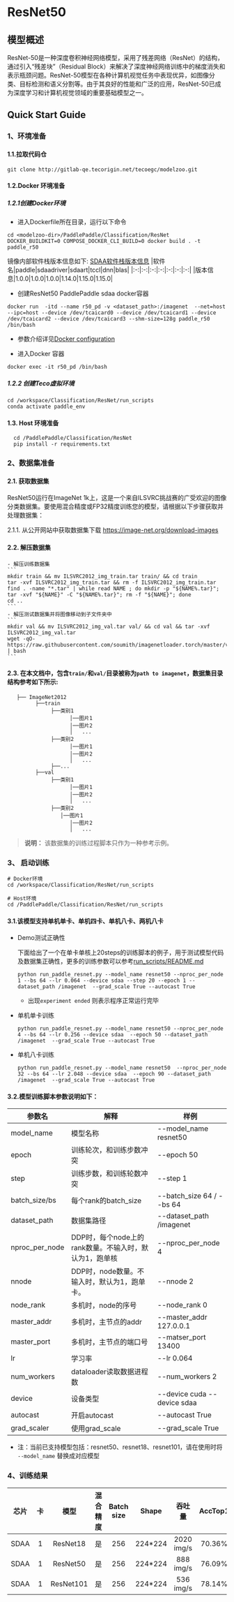 # ResNet50



## 模型概述
ResNet-50是一种深度卷积神经网络模型，采用了残差网络（ResNet）的结构，通过引入“残差块”（Residual Block）来解决了深度神经网络训练中的梯度消失和表示瓶颈问题。ResNet-50模型在各种计算机视觉任务中表现优异，如图像分类、目标检测和语义分割等。由于其良好的性能和广泛的应用，ResNet-50已成为深度学习和计算机视觉领域的重要基础模型之一。


## Quick Start Guide

### 1、环境准备

#### 1.1.拉取代码仓

```
git clone http://gitlab-qe.tecorigin.net/tecoegc/modelzoo.git
```

#### 1.2.Docker 环境准备 
##### 1.2.1创建Docker环境
- 进入Dockerfile所在目录，运行以下命令
```
cd <modelzoo-dir>/PaddlePaddle/Classification/ResNet
DOCKER_BUILDKIT=0 COMPOSE_DOCKER_CLI_BUILD=0 docker build . -t paddle_r50
```
镜像内部软件栈版本信息如下:
[SDAA软件栈版本信息](../../../.dependencies.json)
|软件名|paddle|sdaadriver|sdaart|tccl|dnn|blas|
|:-:|:-:|:-:|:-:|:-:|:-:|:-:|
|版本信息|1.0.0|1.0.0|1.0.0|1.14.0|1.15.0|1.15.0|

- 创建ResNet50 PaddlePaddle sdaa docker容器

```
docker run  -itd --name r50_pd -v <dataset_path>:/imagenet  --net=host --ipc=host --device /dev/tcaicard0 --device /dev/tcaicard1 --device /dev/tcaicard2 --device /dev/tcaicard3 --shm-size=128g paddle_r50 /bin/bash
```

- 参数介绍详见[Docker configuration](./docs/Docker_configuration.md)

- 进入Docker 容器
```
docker exec -it r50_pd /bin/bash
```
##### 1.2.2 创建Teco虚拟环境
```
cd /workspace/Classification/ResNet/run_scripts
conda activate paddle_env
```

#### 1.3. Host 环境准备
```
  cd /PaddlePaddle/Classification/ResNet
  pip install -r requirements.txt
```

### 2、数据集准备
#### 2.1. 获取数据集

ResNet50运行在ImageNet 1k上，这是一个来自ILSVRC挑战赛的广受欢迎的图像分类数据集。要使用混合精度或FP32精度训练您的模型，请根据以下步骤获取并处理数据集：

2.1.1. 从公开网站中获取数据集下载
https://image-net.org/download-images

#### 2.2. 解压数据集

    - 解压训练数据集
    ```
    mkdir train && mv ILSVRC2012_img_train.tar train/ && cd train
    tar -xvf ILSVRC2012_img_train.tar && rm -f ILSVRC2012_img_train.tar
    find . -name "*.tar" | while read NAME ; do mkdir -p "${NAME%.tar}"; tar -xvf "${NAME}" -C "${NAME%.tar}"; rm -f "${NAME}"; done
    cd ..
    ```
    - 解压测试数据集并将图像移动到子文件夹中
    ```
    mkdir val && mv ILSVRC2012_img_val.tar val/ && cd val && tar -xvf ILSVRC2012_img_val.tar
    wget -qO- https://raw.githubusercontent.com/soumith/imagenetloader.torch/master/valprep.sh | bash
    ```
#### 2.3. 在本文档中，包含`train/`和`val/`目录被称为`path to imagenet`，数据集目录结构参考如下所示:
```
   ├── ImageNet2012
         ├──train
              ├──类别1
                    │──图片1
                    │──图片2
                    │   ...
              ├──类别2
                    │──图片1
                    │──图片2
                    │   ...
              ├──...
         ├──val
              ├──类别1
                    │──图片1
                    │──图片2
                    │   ...
              ├──类别2
                 │──图片1
                    │──图片2
                    │   ...
   ```

   > **说明：**
   > 该数据集的训练过程脚本只作为一种参考示例。



### 3、 启动训练
```
# Docker环境
cd /workspace/Classification/ResNet/run_scripts

# Host环境
cd /PaddlePaddle/Classification/ResNet/run_scripts

```
#### 3.1.该模型支持单机单卡、单机四卡、单机八卡、两机八卡

- Demo测试正确性

    下面给出了一个在单卡单核上20steps的训练脚本的例子，用于测试模型代码及数据集正确性，更多的训练参数可以参考[run_scripts/README.md](./run_scripts/README.md)
    ```
    python run_paddle_resnet.py --model_name resnet50 --nproc_per_node 1 --bs 64 --lr 0.064 --device sdaa --step 20 --epoch 1 --dataset_path /imagenet  --grad_scale True --autocast True
    ```
    - 出现`experiment ended` 则表示程序正常运行完毕

- 单机单卡训练
    ```
    python run_paddle_resnet.py --model_name resnet50 --nproc_per_node 4 --bs 64 --lr 0.256 --device sdaa  --epoch 50 --dataset_path /imagenet  --grad_scale True --autocast True
    ```
- 单机八卡训练
    ```
    python run_paddle_resnet.py --model_name resnet50  --nproc_per_node 32 --bs 64 --lr 2.048 --device sdaa  --epoch 90 --dataset_path /imagenet  --grad_scale True --autocast True

    ```

#### 3.2.模型训练脚本参数说明如下：

参数名 | 解释 | 样例
-----------------|-----------------|-----------------
model_name |模型名称 | --model_name resnet50
epoch| 训练轮次，和训练步数冲突 | --epoch 50
step | 训练步数，和训练轮数冲突 | --step 1
batch_size/bs | 每个rank的batch_size | --batch_size 64 / --bs 64
dataset_path | 数据集路径 | --dataset_path /imagenet
nproc_per_node | DDP时，每个node上的rank数量。不输入时，默认为1，跑单核 | --nproc_per_node 4
nnode | DDP时，node数量。不输入时，默认为1，跑单卡。| --nnode 2
node_rank|多机时，node的序号|--node_rank 0
master_addr|多机时，主节点的addr|--master_addr 127.0.0.1
master_port|多机时，主节点的端口号|--matser_port 13400
lr|学习率|--lr 0.064
num_workers|dataloader读取数据进程数|--num_workers 2
device|设备类型|--device cuda --device sdaa
autocast|开启autocast|--autocast True
grad_scaler| 使用grad_scale | --grad_scale True


* 注：当前已支持模型包括：resnet50、resnet18、resnet101，请在使用时将 `--model_name` 替换成对应模型

### 4、训练结果

| 芯片 |卡  | 模型 |  混合精度 |Batch size|Shape| 吞吐量| AccTop1|
|:-:|:-:|:-:|:-:|:-:|:-:|:-:|:-:|
|SDAA|1| ResNet18 |是|256|224*224| 2020 img/s| 70.36% |
|SDAA|1| ResNet50 |是|256|224*224| 888 img/s| 76.09% |
|SDAA|1| ResNet101 |是|256|224*224| 536 img/s| 78.14% |

